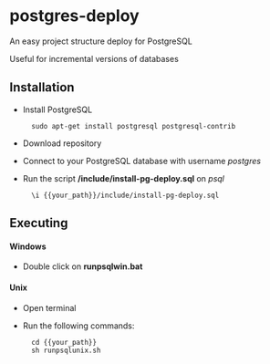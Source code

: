 # postgres-deploy
An easy project structure deploy for PostgreSQL

Useful for incremental versions of databases

## Installation
- Install PostgreSQL

        sudo apt-get install postgresql postgresql-contrib
- Download repository
- Connect to your PostgreSQL database with username *postgres*
- Run the script **/include/install-pg-deploy.sql** on *psql*

        \i {{your_path}}/include/install-pg-deploy.sql

## Executing
#### Windows
- Double click on **runpsqlwin.bat**

#### Unix
- Open terminal
- Run the following commands:

        cd {{your_path}}
        sh runpsqlunix.sh
